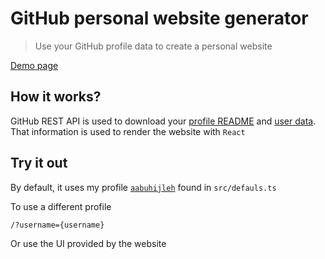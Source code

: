 # GitHub personal website generator

> Use your GitHub profile data to create a personal website

[Demo page](https://www.aabuhijleh.com/)

## How it works?

GitHub REST API is used to download your [profile README](https://docs.github.com/en/github/setting-up-and-managing-your-github-profile/managing-your-profile-readme) and [user data](https://docs.github.com/en/rest/reference/users#get-a-user). That information is used to render the website with `React`

## Try it out

By default, it uses my profile [`aabuhijleh`](https://github.com/aabuhijleh) found in `src/defauls.ts`

To use a different profile

```
/?username={username}
```

Or use the UI provided by the website
